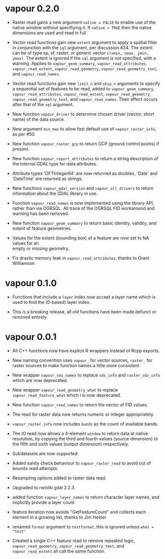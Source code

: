 # vapour 0.2.0

* Raster read gains a new argument `native = FALSE` to enable use of the native window without
 specifiying it. If `native = TRUE` then the native dimensions are used and read in full. 

* Vector read functions gain new `extent` argument to apply a spatial filter in conjunction with 
 the `sql` argument, per discussion #34. The extent can be of type sp, sf, raster, or generic 
 vector `c(xmin, xmax, ymin, ymax)`.  The extent is ignored if the `sql` argument is not specified, 
 with a warning.  Applies to `vapour_geom_summary`,  `vapour_read_attributes`, `vapour_read_extent`, 
 `vapour_read_geometry`, `vapour_read_geometry_text`, and `vapour_read_names`. 

* Vector read functions gain new `limit_n` and `skip_n` arguments to specify a sequential set of 
 features to be read, added to `vapour_geom_summary`,  `vapour_read_attributes`, `vapour_read_extent`, 
 `vapour_read_geometry`, `vapour_read_geometry_text`, and `vapour_read_names`. Their effect occurs 
 after that of the `sql` argument. 
 
* New function `vapour_driver` to determine chosen driver (vector, short name) of the data source. 

* New argument `min_max` to allow fast default use of `vapour_raster_info`, as per #50. 

* New function `vapour_raster_gcp` to return GCP (ground control points) if present. 

* New function `vapour_report_attributes` to return a string description of the internal
 GDAL type for data attributes. 
 
* Attribute types 'OFTInteger64' are now returned as doubles, 'Date' and 'DateTime' are  returned as strings. 

* New functions `vapour_gdal_version` and `vapour_all_drivers` to return information about the GDAL library in use. 

* Function `vapour_read_names` is now implemented using the library API, rather than via OGRSQL. 
 All trace of the OGRSQL FID workaround and warning has been removed. 

* New function `vapour_geom_summary` to return basic identity, validity, and extent of feature geometries. 

* Values for the extent (bounding box) of a feature are now set to NA values for an  
 empty or missing geometry. 

* Fix drastic memory leak in `vapour_read_attributes`, thanks to Grant Williamson. 

# vapour 0.1.0

* Functions that include a `layer` index now accept a layer name which is used to find the (0-based) layer index. 

* This is a breaking release, all old functions have been made defunct or removed entirely. 

# vapour 0.0.1

* All C++ functions now have explicit R wrappers instead of Rcpp exports. 

* New naming convention uses `vapour_` for vector sources, `raster_` for raster sources 
 to make function names a little more consistent. 

* New wrapper `vapour_sds_names` to replace `sds_info` and `raster_sds_info` which are now deprecated. 

* New wrapper `vapour_read_geometry_what` to replace `vapour_read_feature_what` which i  is now deprecated. 

* New function  `vapour_read_names` to return the vector of FID values. 

* The read for raster data now returns numeric or integer appropriately. 

* `vapour_raster_info` now includes `bands` as the count of available bands. 

* The IO read now allows a 4-element `window` to return data at native resolution, by
 copying the third and fourth values (source dimension) to the fifth and sixth values
 (output dimension) respectively. 
 
* Subdatasets are now supported. 

* Added sanity check behaviour to `vapour_raster_read` to avoid out of bounds read attempts. 

* Resampling options added to raster data read. 

* Upgraded to rwinlib gdal 2.2.3. 

* added function `vapour_layer_names` to return character layer names, and
 implicitly provide a layer count

* feature iteration now avoids "GetFeatureCount" and collects each element
 in a growing list, thanks to Jim Hester

* renamed `format` argument to `textformat`, this is ignored unless `what = "text"`

* Created a single C++ feature read to remove repeated logic, `vapour_read_geometry`, `vapour_read_geometry_text`,  and `vapour_read_extent` all call the same function. 
